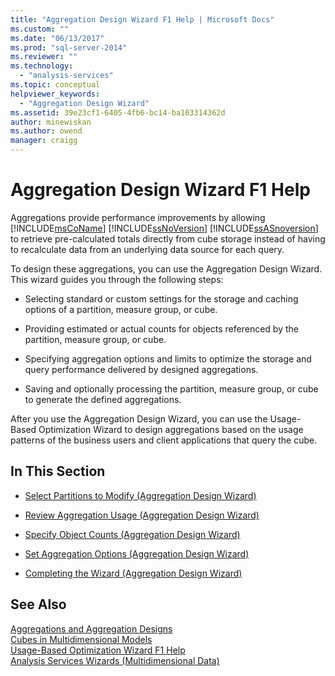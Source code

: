 ```yaml
---
title: "Aggregation Design Wizard F1 Help | Microsoft Docs"
ms.custom: ""
ms.date: "06/13/2017"
ms.prod: "sql-server-2014"
ms.reviewer: ""
ms.technology: 
  - "analysis-services"
ms.topic: conceptual
helpviewer_keywords: 
  - "Aggregation Design Wizard"
ms.assetid: 39e23cf1-6405-4fb6-bc14-ba103314362d
author: minewiskan
ms.author: owend
manager: craigg
---
```

# Aggregation Design Wizard F1 Help
  Aggregations provide performance improvements by allowing [!INCLUDE[msCoName](../includes/msconame-md.md)] [!INCLUDE[ssNoVersion](../includes/ssnoversion-md.md)] [!INCLUDE[ssASnoversion](../includes/ssasnoversion-md.md)] to retrieve pre-calculated totals directly from cube storage instead of having to recalculate data from an underlying data source for each query.  
  
 To design these aggregations, you can use the Aggregation Design Wizard. This wizard guides you through the following steps:  
  
-   Selecting standard or custom settings for the storage and caching options of a partition, measure group, or cube.  
  
-   Providing estimated or actual counts for objects referenced by the partition, measure group, or cube.  
  
-   Specifying aggregation options and limits to optimize the storage and query performance delivered by designed aggregations.  
  
-   Saving and optionally processing the partition, measure group, or cube to generate the defined aggregations.  
  
 After you use the Aggregation Design Wizard, you can use the Usage-Based Optimization Wizard to design aggregations based on the usage patterns of the business users and client applications that query the cube.  
  
## In This Section  
  
-   [Select Partitions to Modify &#40;Aggregation Design Wizard&#41;](select-partitions-to-modify-aggregation-design-wizard.md)  
  
-   [Review Aggregation Usage &#40;Aggregation Design Wizard&#41;](review-aggregation-usage-aggregation-design-wizard.md)  
  
-   [Specify Object Counts &#40;Aggregation Design Wizard&#41;](specify-object-counts-aggregation-design-wizard.md)  
  
-   [Set Aggregation Options &#40;Aggregation Design Wizard&#41;](set-aggregation-options-aggregation-design-wizard.md)  
  
-   [Completing the Wizard &#40;Aggregation Design Wizard&#41;](completing-the-wizard-aggregation-design-wizard.md)  
  
## See Also  
 [Aggregations and Aggregation Designs](multidimensional-models-olap-logical-cube-objects/aggregations-and-aggregation-designs.md)   
 [Cubes in Multidimensional Models](multidimensional-models/cubes-in-multidimensional-models.md)   
 [Usage-Based Optimization Wizard F1 Help](usage-based-optimization-wizard-f1-help.md)   
 [Analysis Services Wizards &#40;Multidimensional Data&#41;](analysis-services-wizards-multidimensional-data.md)  
  
  
